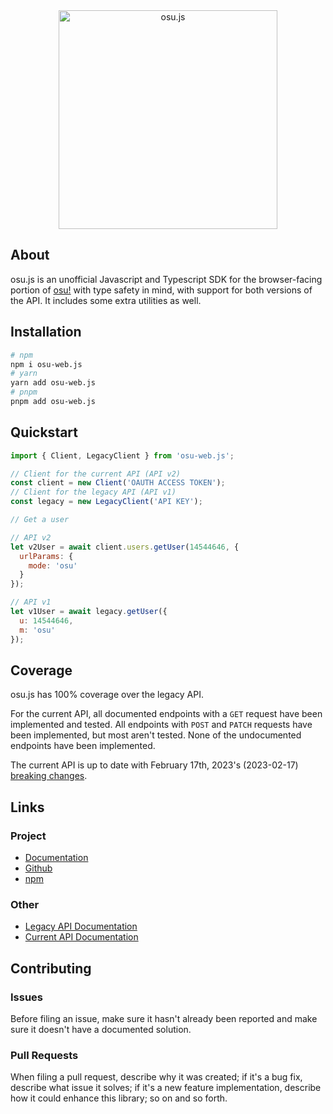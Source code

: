 <div align="center">
  <img src="https://i.imgur.com/eFERZWb.png" width="350" alt="osu.js" />
</div>

## About

osu.js is an unofficial Javascript and Typescript SDK for the browser-facing portion of [osu!](https://osu.ppy.sh/home) with type safety in mind, with support for both versions of the API. It includes some extra utilities as well.

## Installation

```bash
# npm
npm i osu-web.js
# yarn
yarn add osu-web.js
# pnpm
pnpm add osu-web.js
```

## Quickstart

```js
import { Client, LegacyClient } from 'osu-web.js';

// Client for the current API (API v2)
const client = new Client('OAUTH ACCESS TOKEN');
// Client for the legacy API (API v1)
const legacy = new LegacyClient('API KEY');

// Get a user

// API v2
let v2User = await client.users.getUser(14544646, {
  urlParams: {
    mode: 'osu'
  }
});

// API v1
let v1User = await legacy.getUser({
  u: 14544646,
  m: 'osu'
});
```

## Coverage

osu.js has 100% coverage over the legacy API.

For the current API, all documented endpoints with a `GET` request have been implemented and tested. All endpoints with `POST` and `PATCH` requests have been implemented, but most aren't tested. None of the undocumented endpoints have been implemented.

The current API is up to date with February 17th, 2023's (2023-02-17) [breaking changes](https://osu.ppy.sh/docs/index.html#breaking-changes).

## Links

### Project

- [Documentation](https://osu-js.onrender.com)
- [Github](https://github.com/L-Mario564/osu.js)
- [npm](https://www.npmjs.com/package/osu-web.js)

### Other

- [Legacy API Documentation](https://github.com/ppy/osu-api/wiki)
- [Current API Documentation](https://osu.ppy.sh/docs/index.html)

## Contributing

### Issues

Before filing an issue, make sure it hasn't already been reported and make sure it doesn't have a documented solution.

### Pull Requests

When filing a pull request, describe why it was created; if it's a bug fix, describe what issue it solves; if it's a new feature implementation, describe how it could enhance this library; so on and so forth.
